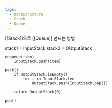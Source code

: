 ```yaml
---
tags:
  - DataStructure
  - Stack
  - Queue
---
```

[[Stack]]으로 [[Queue]] 만드는 방법

stack1 = InputStack
stack2 = OUtputStack


```
enqueue(item)
	InputStack.push(item)

peek()
	if OutputStack.isEmpty()
		for i in InputStack.len
			OutputStack.push(InputStack.pop())
	
	return OutputStack[0]

pop()
	
```